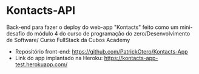 # Kontacts-API
Back-end para fazer o deploy do web-app "Kontacts" feito como um mini-desafio do módulo 4 do curso de programação do zero/Desenvolvimento de Software/ Curso FullStack da Cubos Academy

- Repositório front-end: https://github.com/PatrickOtero/Kontacts-App
- Link do app implantado na Heroku: https://kontacts-app-test.herokuapp.com/
